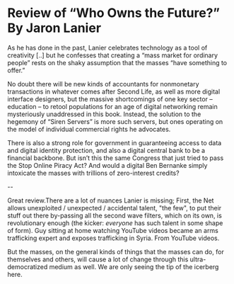 # Review of “Who Owns the Future?” By Jaron Lanier

As he has done in the past, Lanier celebrates technology as a tool of
 creativity [..] but he confesses that creating a “mass market for
 ordinary people” rests on the shaky assumption that the masses “have
 something to offer.”

No doubt there will be new kinds of accountants for nonmonetary 
transactions in whatever comes after Second Life, as well as more 
digital interface designers, but the massive shortcomings of one key 
sector – education – to retool populations for an age of digital 
networking remain mysteriously unaddressed in this book. Instead, the 
solution to the hegemony of “Siren Servers” is more such servers, but 
ones operating on the model of individual commercial rights he 
advocates.

There is also a strong role for government in guaranteeing access to 
data and digital identity protection, and also a digital central bank to
 be a financial backbone. But isn’t this the same Congress that just 
tried to pass the Stop Online Piracy Act? And would a digital Ben 
Bernanke simply intoxicate the masses with trillions of zero-interest 
credits?

--

Great review.There are a lot of nuances Lanier is missing; First, the
Net allows unexploited / unexpected / accidental talent, "the few", to
put their stuff out there by-passing all the second wave filters,
which on its own, is revolutionary enough (the kicker: _everyone_ has
such talent in some shape of form). Guy sitting at home watching
YouTube videos became an arms trafficking expert and exposes
trafficking in Syria. From YouTube videos.

But the masses, on the general kinds of things that the masses can do,
for themselves and others, will cause a lot of change through this
ultra-democratized medium as well. We are only seeing the tip of the
icerberg here.
















